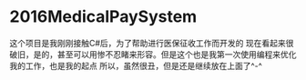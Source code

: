 # 2016MedicalPaySystem
这个项目是我刚刚接触C#后，为了帮助进行医保征收工作而开发的
现在看起来很破旧，是的，甚至可以用惨不忍睹来形容。但是这个也是我第一次使用编程来优化我的工作，也是我的起点
所以，虽然很丑，但是还是继续放在上面了^-^
